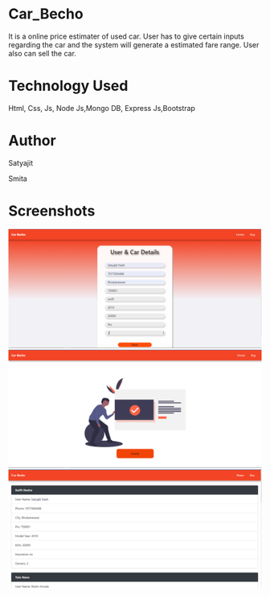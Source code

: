 # Car_Becho
It is a online price estimater of used car. User has to give certain inputs regarding the car and the system will generate a estimated fare range. User also can sell the car.
# Technology Used
Html, Css, Js, Node Js,Mongo DB, Express Js,Bootstrap

# Author
Satyajit

Smita

# Screenshots


![4th Image](Screenshots/carbecho4.PNG)
![5th Image](Screenshots/carbecho5.PNG)
![6th Image](Screenshots/carbecho6.PNG)

